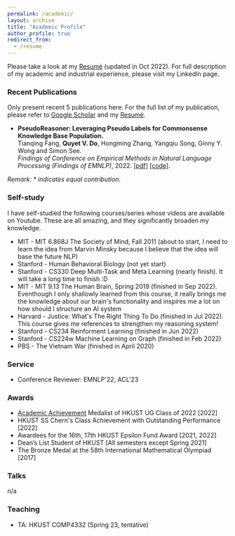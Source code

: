 ```yaml
---
permalink: /academic/
layout: archive
title: "Academic Profile"
author_profile: true
redirect_from:
  - /resume
---
```


Please take a look at my [Resumé](https://dovanquyet.github.io/files/resume.pdf) (updated in Oct 2022). For full description of my academic and industrial experience, please visit my LinkedIn page.
<!-- my [UG Transcript](https://dovanquyet.github.io/files/ugtranscript.pdf). -->


### Recent Publications

Only present recent 5 publications here. For the full list of my publication, please refer to [Google Scholar](https://scholar.google.com/citations?hl=en&user=qaA6SeAAAAAJ) and my [Resumé](https://dovanquyet.github.io/files/resume.pdf).

- **PseudoReasoner: Leveraging Pseudo Labels for Commonsense Knowledge Base Population.**\
Tianqing Fang, **Quyet V. Do**, Hongming Zhang, Yangqiu Song, Ginny Y. Wong and Simon See.\
*Findings of Conference on Empirical Methods in Natural Language Processing (Findings of EMNLP)*, 2022. [\[pdf\]](https://arxiv.org/abs/2210.07988) [\[code\]](https://github.com/HKUST-KnowComp/PseudoReasoner).

_Remark: \* indicates equal contribution._


### Self-study

I have self-studied the following courses/series whose videos are available on Youtube. These are all amazing, and they significantly broaden my knowledge.

- MIT - MIT 6.868J The Society of Mind, Fall 2011 (about to start, I need to learn the idea from Marvin Minsky because I believe that the idea will base the future NLP)
- Stanford - Human Behavioral Biology (not yet start)
- Stanford - CS330 Deep Multi-Task and Meta Learning (nearly finish). It will take a long time to finish :D
- MIT - MIT 9.13 The Human Brain, Spring 2019 (finished in Sep 2022). Eventhough I only shallowly learned from this course, it really brings me the knowledge about our brain's functionality and inspires me a lot on how should I structure an AI system
- Harvard - Justice: What's The Right Thing To Do (finished in Jul 2022). This course gives me references to strengthen my reasoning system!
- Stanford - CS234 Reinforment Learning (finished in Jun 2022)
- Stanford - CS224w Machine Learning on Graph (finished in Feb 2022)
- PBS - The Vietnam War (finished in April 2020)


### Service

- Conference Reviewer: EMNLP'22, ACL'23


### Awards

- [Academic Achievement](https://registry.hkust.edu.hk/academic-achievements/medal-recipients-year) Medalist of HKUST UG Class of 2022 [2022]
- HKUST SS Chern's Class Achievement with Outstanding Performance [2022]
- Awardees for the 16th, 17th HKUST Epsilon Fund Award [2021, 2022]
- Dean’s List Student of HKUST [All semesters except Spring 2021]
- The Bronze Medal at the 58th International Mathematical Olympiad [2017]


### Talks

n/a


### Teaching

- TA: HKUST COMP4332 (Spring 23, tentative)